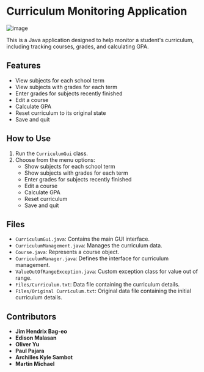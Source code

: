 # Curriculum Monitoring Application

![image](https://github.com/Hendrizzzz/Computer-Programming-2-Finals-Project-1-Curriculum-Monitoring/assets/139997209/debfa911-3467-4547-9f8e-8ab63a7e0aa8) 


This is a Java application designed to help monitor a student's curriculum, including tracking courses, grades, and calculating GPA.

## Features

- View subjects for each school term
- View subjects with grades for each term
- Enter grades for subjects recently finished
- Edit a course
- Calculate GPA
- Reset curriculum to its original state
- Save and quit

## How to Use

1. Run the `CurriculumGui` class.
2. Choose from the menu options:
    - Show subjects for each school term
    - Show subjects with grades for each term
    - Enter grades for subjects recently finished
    - Edit a course
    - Calculate GPA
    - Reset curriculum
    - Save and quit

## Files

- `CurriculumGui.java`: Contains the main GUI interface.
- `CurriculumManagement.java`: Manages the curriculum data.
- `Course.java`: Represents a course object.
- `CurriculumManager.java`: Defines the interface for curriculum management.
- `ValueOutOfRangeException.java`: Custom exception class for value out of range.
- `Files/Curriculum.txt`: Data file containing the curriculum details.
- `Files/Original Curriculum.txt`: Original data file containing the initial curriculum details.


## Contributors
- **Jim Hendrix Bag-eo**
- **Edison Malasan**
- **Oliver Yu**
- **Paul Pajara**
- **Archilles Kyle Sambot**
- **Martin Michael**

